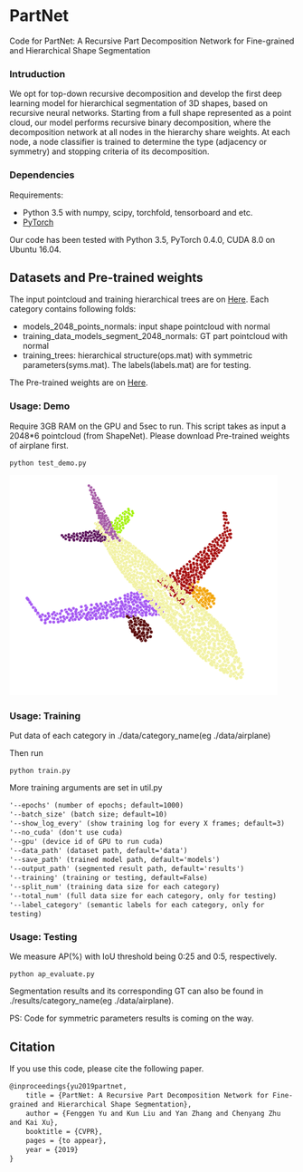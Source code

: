 # PartNet
Code for PartNet: A Recursive Part Decomposition Network for Fine-grained and Hierarchical Shape Segmentation

### Intruduction

We opt for top-down recursive decomposition and develop the first deep learning model for hierarchical segmentation of 3D shapes, based on recursive neural networks. Starting from a full shape represented as a point cloud, our model performs recursive binary decomposition, where the decomposition network at all nodes in the hierarchy share weights. At each node, a node classifier is trained to determine the type (adjacency or symmetry) and stopping criteria of its decomposition.

### Dependencies

Requirements:
- Python 3.5 with numpy, scipy, torchfold, tensorboard and etc.
- [PyTorch](https://pytorch.org/resources)

Our code has been tested with Python 3.5, PyTorch 0.4.0, CUDA 8.0 on Ubuntu 16.04.

## Datasets and Pre-trained weights
The input pointcloud and training hierarchical trees are on [Here](https://github.com/chaene/hsp).
Each category contains following folds:
- models_2048_points_normals: input shape pointcloud with normal
- training_data_models_segment_2048_normals: GT part pointcloud with normal
- training_trees: hierarchical structure(ops.mat) with symmetric parameters(syms.mat). The labels(labels.mat) are for testing.

The Pre-trained weights are on [Here](https://github.com/chaene/hsp).

### Usage: Demo
Require 3GB RAM on the GPU and 5sec to run.
This script takes as input a 2048*6 pointcloud (from ShapeNet). Please download Pre-trained weights of airplane first.
```
python test_demo.py
```
![input](./picture/airplane.png)

### Usage: Training

Put data of each category in ./data/category_name(eg ./data/airplane) 

Then run
```
python train.py
```

More training arguments are set in util.py
```
'--epochs' (number of epochs; default=1000)
'--batch_size' (batch size; default=10)
'--show_log_every' (show training log for every X frames; default=3)
'--no_cuda' (don't use cuda)
'--gpu' (device id of GPU to run cuda)
'--data_path' (dataset path, default='data')
'--save_path' (trained model path, default='models')
'--output_path' (segmented result path, default='results')
'--training' (training or testing, default=False)
'--split_num' (training data size for each category)
'--total_num' (full data size for each category, only for testing)
'--label_category' (semantic labels for each category, only for testing)
```
### Usage: Testing

We measure AP(%) with IoU threshold being 0:25 and 0:5, respectively.
```
python ap_evaluate.py
```
Segmentation results and its corresponding GT can also be found in ./results/category_name(eg ./data/airplane).

PS: Code for symmetric parameters results is coming on the way.


## Citation
If you use this code, please cite the following paper.
```
@inproceedings{yu2019partnet,
    title = {PartNet: A Recursive Part Decomposition Network for Fine-grained and Hierarchical Shape Segmentation},
    author = {Fenggen Yu and Kun Liu and Yan Zhang and Chenyang Zhu and Kai Xu},
    booktitle = {CVPR},
    pages = {to appear},
    year = {2019}
}
```
